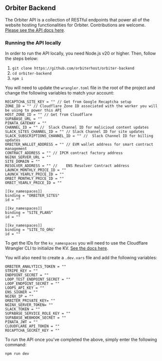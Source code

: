 ## Orbiter Backend

The Orbiter API is a collection of RESTful endpoints that power all of the website hosting functionalities for Orbiter. Contributions are welcome. [Please see the API docs here](https://docs.orbiter.host).

### Running the API locally

In order to run the API locally, you need Node.js v20 or higher. Then, follow the steps below: 

1. `git clone https://github.com/orbiterhost/orbiter-backend`
2. `cd orbiter-backend`
3. `npm i`

You will need to update the `wrangler.toml` file in the root of the project and change the following variables to match your account: 

```
RECAPTCHA_SITE_KEY = "" // Get from Google Recaptcha setup
ZONE_ID = "" // Cloudflare Zone ID associated with the worker you will be using to power this API
HOST_ZONE_ID = "" // Get from Cloudflare
SUPABASE_URL = "" 
PINATA_GATEWAY = ""
CHANNEL_ID = "" //  Slack Channel ID for malicioud content updates
SLACK_SITES_CHANNEL_ID = "" // Slack Channel ID for site updates
SLACK_SUBSCRIPTIONS_CHANNEL_ID = "" //  Slack Channel ID for billing updates
ORBITER_WALLET_ADDRESS = "" // EVM wallet address for smart contract management
CONTRACT_ADDRESS = "" // IPCM contract factory address
NGINX_SERVER_URL = ""
SITE_DOMAIN = ""
RESOLVER_ADDRESS = "" //    ENS Resolver Contract address
LAUNCH_MONTHLY_PRICE_ID = ""
LAUNCH_YEARLY_PRICE_ID = ""
ORBIT_MONTHLY_PRICE_ID = ""
ORBIT_YEARLY_PRICE_ID = ""

[[kv_namespaces]]
binding = "ORBITER_SITES"
id = ""

[[kv_namespaces]]
binding = "SITE_PLANS"
id = ""

[[kv_namespaces]]
binding = "SITE_TO_ORG"
id = ""
```

To get the IDs for the `kv_namespaces` you will need to use the Cloudflare Wrangler CLI to initialize the KV. [See the docs here](https://developers.cloudflare.com/kv/get-started/). 

You will also need to create a `.dev.vars` file and add the following variables: 

```
ORBITER_ANALYTICS_TOKEN = ""
STRIPE_KEY = ""
ENDPOINT_SECRET = ""
LOOP_TEST_ENDPOINT_SECRET = ""
LOOP_ENDPOINT_SECRET = ""
LOOPS_API_KEY = ""
ENS_SIGNER = ""
NGINX_IP = ""
ORBITER_PRIVATE_KEY= ""
NGINX_SERVER_TOKEN= ""
SLACK_TOKEN = ""
SUPABASE_SERVICE_ROLE_KEY = ""
SUPABASE_WEBHOOK_SECRET = ""
PINATA_JWT = ""
CLOUDFLARE_API_TOKEN = ""
RECAPTCHA_SECRET_KEY = ""
```

To run the API once you've completed the above, simply enter the following command: 

```
npm run dev
```

